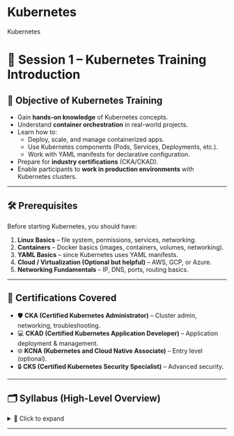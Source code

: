 # Kubernetes
Kubernetes
# 📘 Session 1 – Kubernetes Training Introduction  

## 🎯 Objective of Kubernetes Training
- Gain **hands-on knowledge** of Kubernetes concepts.  
- Understand **container orchestration** in real-world projects.  
- Learn how to:  
  - Deploy, scale, and manage containerized apps.  
  - Use Kubernetes components (Pods, Services, Deployments, etc.).  
  - Work with YAML manifests for declarative configuration.  
- Prepare for **industry certifications** (CKA/CKAD).  
- Enable participants to **work in production environments** with Kubernetes clusters.  

---

## 🛠️ Prerequisites
Before starting Kubernetes, you should have:  
1. **Linux Basics** – file system, permissions, services, networking.  
2. **Containers** – Docker basics (images, containers, volumes, networking).  
3. **YAML Basics** – since Kubernetes uses YAML manifests.  
4. **Cloud / Virtualization (Optional but helpful)** – AWS, GCP, or Azure.  
5. **Networking Fundamentals** – IP, DNS, ports, routing basics.  

---

## 📜 Certifications Covered
- 🛡️ **CKA (Certified Kubernetes Administrator)** – Cluster admin, networking, troubleshooting.  
- 💻 **CKAD (Certified Kubernetes Application Developer)** – Application deployment & management.  
- 🌐 **KCNA (Kubernetes and Cloud Native Associate)** – Entry level (optional).  
- 🔒 **CKS (Certified Kubernetes Security Specialist)** – Advanced security.  

---

## 🗂️ Syllabus (High-Level Overview)

<details>
<summary>📂 Click to expand</summary>

1. **Introduction to Kubernetes** – Architecture, core components.  
2. **Kubernetes Core Concepts** – Pods, ReplicaSets, Deployments, Namespaces.  
3. **Networking in Kubernetes** – Services, DNS, Ingress basics.  
4. **Storage in Kubernetes** – PV, PVC, StorageClass.  
5. **Config & Secrets** – ConfigMaps, Secrets, Downward API.  
6. **Security** – RBAC, Service Accounts, Network Policies, Pod Security.  
7. **Scheduling & Scaling** – Taints, tolerations, affinity/anti-affinity, HPA.  
8. **Logging & Monitoring** – `kubectl logs`, metrics-server, Prometheus, Grafana.  
9. **Helm** – Charts, templates, package management.  
10. **Real-time Projects / Scenarios** – Deploying apps, troubleshooting, backup/restore.  

</details>

---
